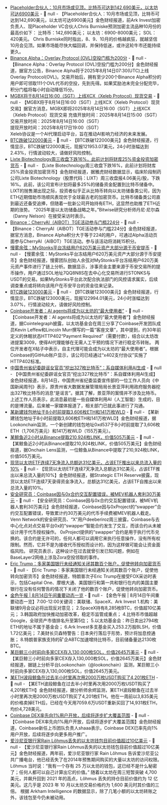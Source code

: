 - [Placeholder合伙人：10月市场或见顶，比特币可达到142,690美元，以太坊可达6900美元](https://x.com/cburniske/status/1955692515861946864) - 📰 null - 【Placeholder合伙人：10月市场或见顶，比特币可达到142,690美元，以太坊可达6900美元】金色财经报道，前Ark Invest加密负责人、现Placeholder VC合伙人Chris Burniske预测加密主流品种10月份的最高价如下： 
比特币：142,690美元； 
以太坊：6900-8000美元； 
SOL：420美元。 
Chris Burniske同时指出，8、9、10月的价格越疯狂，就越坚信10月会见顶。如果市场能尽快大幅回调，并保持低迷，或许这轮牛市还能持续更久。
- [Binance Alpha：Overlay Protocol (OVL)空投门槛为200分](https://x.com/binance/status/1955874844207407155) - 📰 null - 【Binance Alpha：Overlay Protocol (OVL)空投门槛为200分】金色财经报道，据官方公告，Binance Alpha将于2025年8月14日07:30(UTC)上线Overlay Protocol(OVL)。交易开始后，拥有至少200个Binance Alpha积分的用户即可领取111个OVL代币的空投，先到先得。如果奖励池未完全分配完毕，积分门槛将每小时自动降低15分。
- [MGBX将于8月14日16:00（SGT）上线XCX（Xeleb Protocol）现货交易](https://support.mgbx.com/hc/zh-cn/articles/13500010533391) - 📰 null - 【MGBX将于8月14日16:00（SGT）上线XCX（Xeleb Protocol）现货交易】据官方消息，MGBX即将2025年8月14日16:00（SGT）上线XCX（Xeleb Protocol）现货交易 
充值开放时间：2025年8月14日15:00（SGT）  
交易开放时间：2025年8月14日16:00（SGT）  
提现开放时间：2025年8月17日19:00（SGT）  
Xeleb协议是一个AI代理启动平台，旨在推动AI影响力经济的未来发展。
- [BTC跌破122000美元]() - 📰 null - 【BTC跌破122000美元】金色财经报道，行情显示，BTC跌破122000美元，现报121953.07美元，24小时涨幅达到2.43%，行情波动较大，请做好风险控制。
- [Lixte Biotechnology周三收盘下跌16%，此前计划将财库25%资金投资加密货币](https://decrypt.co/335127/biotech-stock-plunges-bitcoin-plans-ethereum-treasuries-stay-hot) - 📰 null - 【Lixte Biotechnology周三收盘下跌16%，此前计划将财库25%资金投资加密货币】金色财经报道，据雅虎财经数据显示，临床阶段制药公司Lixte Biotechnology（股票代码：LIXT）周三收盘报4.06美元/股，下跌16%。此前，该公司宣布计划将最多25%的储备资金配置到比特币储备中。 
LIXT的抛售潮出现之际，投资者似乎正从比特币转向以太坊储备类公司，因为ETH近期借助市场顺风表现优于全球最古老的加密货币。比特币储备类公司直到最近还备受追捧，但随着一批新公司开始持有ETH，这显然也助推了ETH近期的涨势。 
“2025年是以太坊储备战略之年。”Bitwise研究分析师丹尼·尼尔森（Danny Nelson）在接受采访时表示。
- [Binance：CherryAI（AIBOT）TGE活动参与门槛224分](https://x.com/binancezh/status/1955200208868085968) - 📰 null - 【Binance：CherryAI（AIBOT）TGE活动参与门槛224分】金色财经报道，据官方消息，Binance Alpha积分大于等于224的用户，可通过Alpha活动页面参与CherryAI（AIBOT）TGE活动。参与该活动将消耗15积分。
- [慢雾余弦：MyStonks平台冻结用户620万美元资产大部分源于币安提币](https://x.com/evilcos/status/1955856746402210027) - 📰 null - 【慢雾余弦：MyStonks平台冻结用户620万美元资产大部分源于币安提币】金色财经报道，慢雾团队创始人余弦对MyStonks平台冻结用户620万美元资产事件进行了链上分析。数据显示，涉事资金主要来源于币安交易所的提币操作，用户通过SOL地址7QQ8N8S在去中心化交易所进行STONKS与USDT的交易。如果MyStonks平台此次配合执法部门的风控请求属实，后续调查重点或将转向该用户在币安平台的资金往来记录。
- [BTC跌破123000美元]() - 📰 null - 【BTC跌破123000美元】金色财经报道，行情显示，BTC跌破123000美元，现报122994.01美元，24小时涨幅达到3.07%，行情波动较大，请做好风险控制。
- [Coinbase开发者：AI agents将成为以太坊的“最大使用者”](https://cointelegraph.com/news/ai-agents-ethereums-biggest-power-user) - 📰 null - 【Coinbase开发者：AI agents将成为以太坊的“最大使用者”】金色财经报道，据Cointelegraph披露，以太坊基金会在周三分享了Coinbase开发团队成员Kevin Leffew和Lincoln Murr撰写的一篇“客座文章”，其中提到，约30年前定义的休眠状态HTTP402“Payment Required”（需要付款），结合以太坊改进提案3009，使得AI代理能够在无需人工干预的情况下进行稳定币转账。 
两位开发者在X帖子中表示，自主代理可能会成为以太坊的“最大使用者”。根据Coinbase的GitHub账户显示，该公司已经通过“x402支付协议”实施了HTTP402标准。
- [中国贵州省纪委辟谣女官员“挖出327枚比特币”：系自媒体利用AI生成](https://mp.weixin.qq.com/s/ADJjduHX-_pZXr46NlYngw) - 📰 null - 【中国贵州省纪委辟谣女官员“挖出327枚比特币”：系自媒体利用AI生成】金色财经报道，8月14日，中国贵州省纪委监委宣传部的一位工作人员向《中国新闻周刊》表示，原贵州省大数据发展管理局局长景亚萍利用政府服务器挖出327枚比特币的消息“是谣言”。据其了解，景亚萍的案情并不涉及比特币。 
上述工作人员表示，此消息最初是一些自媒体利用AI（人工智能）生成的，目的是博流量。后来被一家媒体报道了，相关部门已就此事进行了沟通。
- [某新建钱包地址于8小时前提取3,606枚ETH和141万枚WLD](https://x.com/lookonchain/status/1955851670052855827) - 📰 null - 【某新建钱包地址于8小时前提取3,606枚ETH和141万枚WLD】金色财经报道，据Lookonchain监测，一个新创建的钱包地址0xd537于8小时前提取了3,606枚ETH（1,706万美元）和141万枚WLD（155万美元）。
- [某鲸鱼近2小时从Binance提取210,924枚LINK，价值505万美元](https://x.com/OnchainLens/status/1955848543815786698) - 📰 null - 【某鲸鱼近2小时从Binance提取210,924枚LINK，价值505万美元】金色财经报道，据Onchain Lens监测，一位鲸鱼从Binance中提取了210,924枚LINK，价值505万美元。
- [现货以太坊ETF连续7天净流入总额达31亿美元，占该ETF推出以来总流入量的10%](https://x.com/SERdotxyz/status/1955847982043050380) - 📰 null - 【现货以太坊ETF连续7天净流入总额达31亿美元，占该ETF推出以来总流入量的10%】金色财经报道，据Strategic ETH Reserve披露，现货以太坊ETF连续7天录得资金净流入，总额达31亿美元，占该ETF自推出以来总流入量的10%。
- [安全研究员：Coinbase因与0x合约交互配置错误，被MEV机器人套利30万美元](https://www.theblock.co/post/366872/coinbase-loses-300000-mev-bots-0x?utm_source=twitter&utm_medium=social) - 📰 null - 【安全研究员：Coinbase因与0x合约交互配置错误，被MEV机器人套利30万美元】金色财经报道，Coinbase因与0xProject的“swapper”合约交互配置错误，导致累计约30万美元的代币手续费被MEV机器人截走。 
Venn Network的安全研究员、“X”用户deeberiroz周三披露，Coinbase与去中心化点对点交易平台0x的“swapper”智能合约发生了交互，而该合约从未被设计用于代币授权操作。 
0xProject提供的“swapper”合约是用于执行代币兑换的。该合约是无许可的，任何人都可以调用它来执行任意操作，没有所有权限制。然而，它并不是为接收代币授权而设计的，因为这样做可能会让资金面临风险。 
研究员表示，这种设计在过去就曾引发已知问题，例如在BaseLayer2网络上涉及Zora空投领取的事件。
- [Eric Trump：多家美国银行未经通知关闭其数百个账户，促使他转向加密货币](https://x.com/Cointelegraph/status/1955842114493014115) - 📰 null - 【Eric Trump：多家美国银行未经通知关闭其数百个账户，促使他转向加密货币】金色财经报道，特朗普次子Eric Trump在接受FOX采访时表示，包括Capital One、摩根大通、美国银行和第一共和银行在内的美国主要银行在没有任何警告的情况下关闭了他的数百个账户，促使他转向加密货币。
- [金色午报 | 8月14日午间重要动态一览]() - 📰 null - 【金色午报 | 8月14日午间重要动态一览】7:00-12:00关键词：美联储、SpaceX、Ark Invest 
1.机构：美联储9月会议必将出现反对意见； 
2.SpaceX持有8,285枚BTC，价值超10亿美元； 
3.韩国政府加快推动加密改革，稳定币监管成重点； 
4.比特币市值超越Google，全球资产市值排名升至第5位； 
5.以太坊基金会：昨日卖出2794枚ETH的地址不属于基金会； 
6.Ark Invest多支基金买入253.2万股BLSH，价值1.72亿美元； 
7.美财长贝森特警告：日本央行落后于形势，预计将加息控通胀； 
8.特朗普家族支持的矿企ABTC加速增持比特币，目前储备量达2130枚BTC。
- [某巨鲸三小时前向多家CEX存入130,000枚SOL，价值2645万美元](https://x.com/lookonchain/status/1955840591251783733) - 📰 null - 【某巨鲸三小时前向多家CEX存入130,000枚SOL，价值2645万美元】金色财经报道，据链上分析平台Lookonchain（@lookonchain）监测，某巨鲸三小时前向多家CEX存入130,000枚SOL，价值2645万美元。
- [某ETH波段鲸鱼在过去半小时里再次用2000万枚USDT购买了4,201枚ETH](https://x.com/EmberCN/status/1955835669970084040) - 📰 null - 【某ETH波段鲸鱼在过去半小时里再次用2000万枚USDT购买了4,201枚ETH】金色财经报道，据分析师余烬监测，某ETH波段鲸鱼在过去半小时里再次用2000万枚USDT购买了4,201枚ETH。他在一周前以3,835美元的价格卖掉ETH后，已经在今天用7059.6万USDT重新买回了14,931枚ETH，均价4,728美元。
- [Coinbase DEX率先向1%用户开放，后续将逐步扩大覆盖范围](https://x.com/shaaa256/status/1955607980876915074) - 📰 null - 【Coinbase DEX率先向1%用户开放，后续将逐步扩大覆盖范围】金色财经报道，Coinbase新任上币团队负责人shaaa表示，Coinbase DEX已率先向1%用户开放，后续将逐步向更多用户推广。
- [爱沙尼亚银行家Rain Lõhmus丢失的以太坊钱包目前价值超过10亿美元](https://decrypt.co/335150/estonian-bankers-lost-ethereum-wallet-now-holds-over-1-billion-in-eth) - 📰 null - 【爱沙尼亚银行家Rain Lõhmus丢失的以太坊钱包目前价值超过10亿美元】金色财经报道，两年前，爱沙尼亚银行家 Rain Lõhmus 告诉爱沙尼亚公共广播电台，他已经丢失了在2014年预售期间购买的大量以太坊的访问权限。Lõhmus 当时说：“我有一个存有 25 万以太坊的钱包，这已经不是什么秘密了；任何人都可以自己计算出它的价值。” 
随着以太坊在周三短暂突破 4,700 美元，并飙升回到 2021 年的高点，Lõhmus 丢失的持仓目前价值约为 12 亿美元。这几乎是 2023 年 10 月以太坊交易价格约为 1,600 美元时其价值的三倍。 
根据 Arkham Intelligence 的数据显示，除了几笔小额的以太坊转账之外，该钱包至今仍未被动用。
